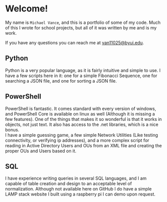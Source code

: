 # Welcome!
My name is `Michael Vance`, and this is a portfolio of some of my code. Much of this I wrote for school projects, but all of it was written by me and is my work.  
  
If you have any questions you can reach me at van11025@byui.edu.
## Python 
 
Python is a very popular language, as it is fairly intuitive and simple to use. I have a few scripts here in it: one for a simple Fibonacci Sequence, one for searching a JSON file, and one for sorting a JSON file.
## PowerShell
PowerShell is fantastic. It comes standard with every version of windows, and PowerShell Core is available on linux as well (Although it is missing a few features). One of the things that makes it so wonderful is that it works in objects, not just text. It also has access to the .net libraries, which is a nice bonus.  
I have a simple guessing game, a few simple Network Utilities (Like testing connectivity, or verifying ip addresses), and a more complex script for reading in Active Directory Users and OUs from an XML file and creating the proper OUs and Users based on it.

## SQL
I have experience writing queries in several SQL languages, and I am capable of table creation and design to an acceptable level of normalization. Although not available here on GitHub I do have a simple LAMP stack website I built using a raspberry pi I can demo upon request.